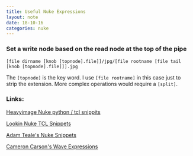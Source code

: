 ```yaml
---
title: Useful Nuke Expressions
layout: note
date: 18-10-16
categories: nuke
---
```


### Set a write node based on the read node at the top of the pipe
```
[file dirname [knob [topnode].file]]/jpg/[file rootname [file tail [knob [topnode].file]]].jpg
```
The `[topnode]` is the key word. I use `[file rootname]` in this case just to strip the extension. More complex operations would require a `[split]`.

### Links:
[Heavyimage Nuke python / tcl snippits](http://kb.heavyimage.com/notes/nuke/python/snippits/software/tutorial/vfx/nuke)

[Lookin Nuke TCL Snippets](http://www.lookinvfx.com/nuke-tcl-snippets/)

[Adam Teale's Nuke Snippets](http://adamteale.com/some-nuke-python-snippets/)

[Cameron Carson's Wave Expressions](https://www.cameroncarson.com/nuke-wave-expressions/)
